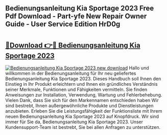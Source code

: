 ## Bedienungsanleitung Kia Sportage 2023 Free Pdf Download - Part-yfe New Repair Owner Guide - User Service Edition HrD0g

# <h2><a href="http://df5rgj3.blite.top/?on=Bedienungsanleitung+Kia+Sportage+2023">🔗Download 👉🔴 Bedienungsanleitung Kia Sportage 2023</a></h2>

[![Bedienungsanleitung Kia Sportage 2023 new download](https://i.imgur.com/lujVjoI.png)](http://df5rgj3.blite.top/?on=Bedienungsanleitung+Kia+Sportage+2023)
Hallo und willkommen in der Bedienungsanleitung für Ihr neu geliefertes Bedienungsanleitung Kia Sportage 2023. Dieses Handbuch soll Ihnen den Einstieg in Ihr Produkt erleichtern und Ihnen ein gründliches Verständnis seiner Merkmale, Funktionen und Fähigkeiten vermitteln. Sie finden Anweisungen zur Installation, Verwendung, Wartung und Fehlerbehebung. Vielen Dank, dass Sie sich für den Markennamen entschieden haben Wir sind bestrebt, Ihnen außergewöhnliche Produkte und Dienstleistungen anzubieten. Erleben Sie die Leistungsfähigkeit der Funktionsliste mit Ihrem neuen Bedienungsanleitung Kia Sportage 2023 auf Knopfdruck. Wir sind immer für Sie da, Bedienungsanleitung Kia Sportage 2023. Unser Kundensupport-Team ist bestrebt, Sie bei allen Anfragen zu unterstützen.
